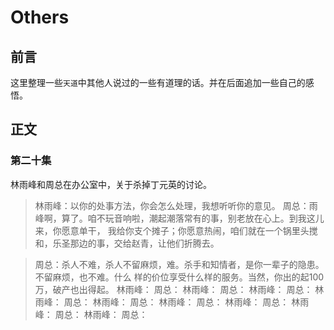 # Others 

## 前言
这里整理一些`天道`中其他人说过的一些有道理的话。并在后面追加一些自己的感悟。

## 正文

### 第二十集 
林雨峰和周总在办公室中，关于杀掉丁元英的讨论。

> 林雨峰：以你的处事方法，你会怎么处理，我想听听你的意见。
> 周总：雨峰啊，算了。咱不玩音响啦，潮起潮落常有的事，别老放在心上。到我这儿来，你愿意单干，
> 我给你支个摊子；你愿意热闹，咱们就在一个锅里头搅和，乐圣那边的事，交给赵青，让他们折腾去。


> 周总：杀人不难，杀人不留麻烦，难。杀手和知情者，是你一辈子的隐患。不留麻烦，也不难。什么
> 样的价位享受什么样的服务。当然，你出的起100万，破产也出得起。
> 林雨峰：
> 周总：
> 林雨峰：
> 周总：
> 林雨峰：
> 周总：
> 林雨峰：
> 周总：
> 林雨峰：
> 周总：
> 林雨峰：
> 周总：
> 林雨峰：
> 周总：
> 林雨峰：
> 周总：
> 林雨峰：
> 周总：


